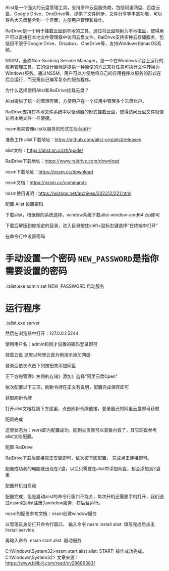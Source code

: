Alist是一个强大的云盘管理工具，支持多种云盘服务商，包括阿里网盘、百度云盘、Google Drive、OneDrive等，提供了文件同步、文件分享等丰富功能，可以将各大云盘整合到一个界面，方便用户管理和操作。

RaiDrive是一个用于挂载云盘到本地的工具，通过将云盘映射为本地磁盘，使得用户可以直接在本地文件管理器中访问云盘文件。RaiDrive支持多种云存储服务，包括但不限于Google Drive、Dropbox、OneDrive等，支持Windows和macOS系统。

NSSM，全称Non-Sucking Service Manager，是一个在Windows平台上运行的服务管理工具。它的设计目标是提供一种简便的方式来将任意可执行文件转换为Windows服务。通过NSSM，用户可以方便地将自己的应用程序以服务的形式在后台运行，而无需自己编写复杂的服务程序。

为什么选择使用Alist和RaiDrive挂载云盘？

Alist提供了统一的管理界面，方便用户在一个应用中管理多个云盘账户。

RaiDrive支持在本地文件系统中以驱动器的形式挂载云盘，使得访问云盘文件就像访问本地文件一样便捷。

nssm用来管理alist以服务的形式在后台运行

准备工作
alist下载地址：https://github.com/alist-org/alist/releases

alist文档：https://alist.nn.ci/zh/guide/

RaiDrive下载地址：https://www.raidrive.com/download

nssm下载地址：https://nssm.cc/download

nssm文档：https://nssm.cc/commands

nssm使用说明：https://wizops.net/archives/202312/221.html

配置 Alist
设置密码

下载alist，根据你的系统选择，window系统下载alist-window-amd64.zip即可


下载后解压到你指定的目录，进入目录按住shift+鼠标右键选择”在终端中打开”

在命令行中设置密码

# 手动设置一个密码 `NEW_PASSWORD`是指你需要设置的密码
.\alist.exe admin set NEW_PASSWORD
启动服务
# 运行程序
.\alist.exe server

然后在浏览器中打开：127.0.0.1:5244

使用用户名：admin和刚才设置的密码登录即可

挂载云盘
这里以阿里云盘为例演示添加网盘

登录后依次点击下列按扭来添加网盘

正下方的管理》左侧的存储》添加》选择“阿里云盘Open”


依次配置以下三项，刷新令牌在正文有说明，配置完成保存即可


获取刷新令牌

打开alist文档找到下方这里，点击刷新令牌链接，登录自己的阿里云盘即可获取


配置完成

这里状态为：work即为配置成功，回到主页就可以查看内容了，其它网盘参考alist文档配置。


配置 RaiDrive

RaiDrive下载后直接双击安装即可，依次按下图配置， 完成点击连接即可。



配置成功我的电脑就出现在Z盘，以后只需要在alist中添加网盘，都会添加到Z盘里


配置开机自启动

配置完成，但是启动alist的命令行窗口不能关，每次开机还需要手机打开，我们通过nssm把alist注册为window服务，在后台运行。

nssm的配置参考文档：nssm创建window服务

以管理员身份打开命令行窗口， 输入命令 nssm install alist  填写完成后点击Install service


再输入命令  nssm start alist  启动服务

C:\Windows\System32>nssm start alist
alist: START: 操作成功完成。
C:\Windows\System32>
文章来源：
https://www.bilibili.com/read/cv28686383/